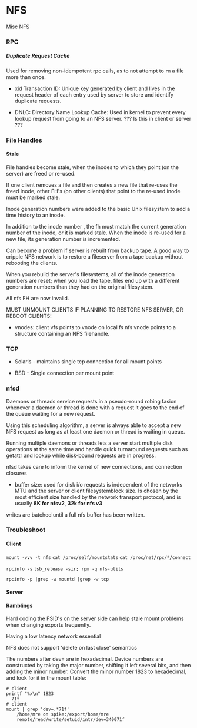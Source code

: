 # NFS
Misc NFS

### RPC

##### Duplicate Request Cache
Used for removing non-idempotent rpc calls, as to not attempt to `rm` a file
more than once.

- xid
Transaction ID:
Unique key generated by client and lives in the request header of each entry
used by server to store and identify duplicate requests.

- DNLC:
Directory Name Lookup Cache:
Used in kernel to prevent every lookup request from going to
an NFS server. ??? Is this in client or server ???


### File Handles


#### Stale
File handles become stale, when the inodes to which they point (on the server)
are freed or re-used.

If one client removes a file and then creates a new file that re-uses the freed
inode, other FH's  (on other clients) that point to the re-used inode must
be marked stale.

Inode generation numbers were added to the basic Unix filesystem to add a time
history to an inode.

In addition to the inode number , the fh must match the current generation
number of the inode, or it is marked stale. When the inode is re-used for a new
file, its generation number is incremented. 

Can become a problem if server is rebuilt from backup tape. 
A good way to cripple NFS network is to restore a fileserver from a 
tape backup without rebooting the clients.

When you rebuild the server's filesystems, all of the inode generation numbers
are reset; when you load the tape, files end up with a different
generation numbers than they had on the original filesystem.

All nfs FH are now invalid.

MUST UNMOUNT CLIENTS IF PLANNING TO RESTORE NFS SERVER, OR REBOOT CLIENTS!

- vnodes:
client vfs points to vnode on local fs
nfs vnode points to a structure containing an NFS filehandle.



### TCP
* Solaris - maintains single tcp connection for all mount points  

* BSD - Single connection per mount point  


### nfsd

Daemons or threads service requests in a pseudo-round robing
fasion whenever a daemon or thread is done with a request it goes to the end of
the queue waiting for a new request.

Using this scheduling algorithm, a server is always able
to accept a new NFS request as long as at least one daemon or thread is waiting
in queue.

Running multiple daemons or threads lets a server start multiple disk operations
at the same time and handle quick turnaround requests such as getattr and lookup
while disk-bound requests
 are in progress.

nfsd takes care to inform the kernel of new connections, and connection closures


- buffer size:
used for disk i/o requests is independent of the networks MTU and the server or 
client filesystemblock size. Is chosen by the most efficient size handled by the
network transport protocol, and is usually **8K for nfsv2**, **32k for nfs v3**

writes are batched until a full nfs buffer has been written.


### Troubleshoot

#### Client
`mount -vvv -t nfs` 
`cat /proc/self/mountstats`
`cat /proc/net/rpc/*/connect`

`rpcinfo -s` 
`lsb_release -sir; rpm -q nfs-utils` 

`rpcinfo -p |grep -w mountd |grep -w tcp`


#### Server

#### Ramblings
Hard coding the FSID's on the server side can help stale mount problems
when changing exports frequently.


Having a low latency network essential

NFS does not support 'delete on last close' semantics


The numbers after dev= are in hexadecimal. Device numbers are constructed by
taking the major number, shifting it left several bits, and then adding the 
minor number. Convert the minor number 1823 to hexadecimal, and look for it in
the mount table:

```
# client
printf "%x\n" 1823
  71f
# client
mount | grep 'dev=.*71f'
    /home/mre on spike:/export/home/mre
    remote/read/write/setuid/intr/dev=340071f
```




